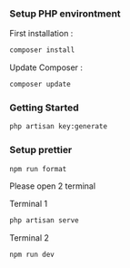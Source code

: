 ### Setup PHP environtment

First installation :

```sh
composer install
```

Update Composer :

```sh
composer update
```

### Getting Started

```sh
php artisan key:generate
```

### Setup prettier

```sh
npm run format
```

Please open 2 terminal

Terminal 1

```sh
php artisan serve
```

Terminal 2

```sh
npm run dev
```
